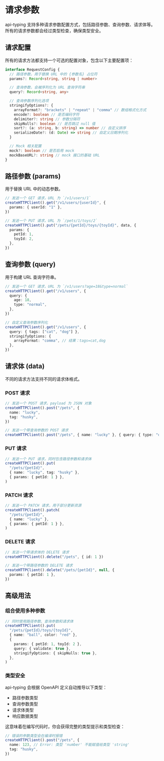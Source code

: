 # 请求参数

api-typing 支持多种请求参数配置方式，包括路径参数、查询参数、请求体等。所有的请求参数都会经过类型检查，确保类型安全。

## 请求配置

所有的请求方法都支持一个可选的配置对象，包含以下主要配置项：

```ts
interface RequestConfig {
  // 路径参数，用于替换 URL 中的 {参数名} 占位符
  params?: Record<string, string | number>

  // 查询参数，会被序列化为 URL 查询字符串
  query?: Record<string, any>

  // 查询参数序列化选项
  stringifyOptions?: {
    arrayFormat?: "brackets" | "repeat" | "comma" // 数组格式化方式
    encode?: boolean // 是否编码字符
    delimiter?: string // 参数分隔符
    skipNulls?: boolean // 是否跳过 null 值
    sort?: (a: string, b: string) => number // 自定义排序
    serializeDate?: (d: Date) => string // 自定义日期序列化
  }

  // Mock 相关配置
  mock?: boolean // 是否启用 mock
  mockBaseURL?: string // mock 接口的基础 URL
}
```

## 路径参数 (params)

用于替换 URL 中的动态参数。

```ts
// 发送一个 GET 请求，URL 为 `/v1/users/1`
createHTTPClient().get("/v1/users/{userId}", {
  params: { userId: "1" },
})

// 发送一个 PUT 请求，URL 为 `/pets/1/toys/2`
createHTTPClient().put("/pets/{petId}/toys/{toyId}", data, {
  params: {
    petId: 1,
    toyId: 2,
  },
})
```

## 查询参数 (query)

用于构建 URL 查询字符串。

```ts
// 发送一个 GET 请求，URL 为 `/v1/users?age=18&type=normal`
createHTTPClient().get("/v1/users", {
  query: {
    age: 18,
    type: "normal",
  },
})

// 自定义查询参数序列化
createHTTPClient().get("/v1/users", {
  query: { tags: ["cat", "dog"] },
  stringifyOptions: {
    arrayFormat: "comma", // 结果：tags=cat,dog
  },
})
```

## 请求体 (data)

不同的请求方法支持不同的请求体格式。

### POST 请求

```ts
// 发送一个 POST 请求，payload 为 JSON 对象
createHTTPClient().post("/pets", {
  name: "lucky",
  tag: "husky",
})

// 发送一个带查询参数的 POST 请求
createHTTPClient().post("/pets", { name: "lucky" }, { query: { type: "dog" } })
```

### PUT 请求

```ts
// 发送一个 PUT 请求，同时包含路径参数和请求体
createHTTPClient().put(
  "/pets/{petId}",
  { name: "lucky", tag: "husky" },
  { params: { petId: 1 } },
)
```

### PATCH 请求

```ts
// 发送一个 PATCH 请求，用于部分更新资源
createHTTPClient().patch(
  "/pets/{petId}",
  { name: "lucky" },
  { params: { petId: 1 } },
)
```

### DELETE 请求

```ts
// 发送一个带请求体的 DELETE 请求
createHTTPClient().delete("/pets", { id: 1 })

// 发送一个带路径参数的 DELETE 请求
createHTTPClient().delete("/pets/{petId}", null, {
  params: { petId: 1 },
})
```

## 高级用法

### 组合使用多种参数

```ts
// 同时使用路径参数、查询参数和请求体
createHTTPClient().put(
  "/pets/{petId}/toys/{toyId}",
  { name: "ball", color: "red" },
  {
    params: { petId: 1, toyId: 2 },
    query: { validate: true },
    stringifyOptions: { skipNulls: true },
  },
)
```

### 类型安全

api-typing 会根据 OpenAPI 定义自动推导以下类型：

- 路径参数类型
- 查询参数类型
- 请求体类型
- 响应数据类型

这意味着在编写代码时，你会获得完整的类型提示和类型检查：

```ts
// 错误的参数类型会在编译时报错
createHTTPClient().post("/pets", {
  name: 123, // Error: 类型 'number' 不能赋值给类型 'string'
  tag: "husky",
})
```
